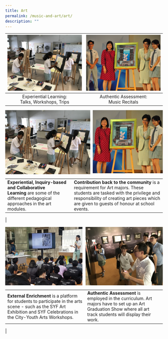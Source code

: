 ```yaml
---
title: Art
permalink: /music-and-art/art/
description: ""
---
```

<table>
	<thead>
		<tr>
			<th style="width: 33%; align: center">
				<img style="max-width: 100%; max-height:100%" src="/images/Music and Art/artpic1.png">
			</th>
			<th style="width: 33%; align: center">
				<img style="max-width: 100%; max-heigth: 100%" src="/images/Music and Art/artpic2.png">
			</th>
		</tr>
	</thead>
	<tbody>
		<tr>
			<td style="text-align:center"> 
			Experiential Learning:<br>Talks, Workshops, Trips
			</td>
			<td style="text-align:center">
			Authentic Assessment:<br>Music Recitals
			</td>
		</tr>
	</tbody>
</table>

<img src="/images/musicnart5.jpg" style="width:54%" align="left">
<img src="/images/musicnart6.jpg" style="width:44.5%" align="right">

<br clear="left">

|  |  |
|---|---|
| **Experiential, Inquiry-based and Collaborative Learning**&nbsp;are some of the different pedagogical approaches in the art modules. | **Contribution back to the community**&nbsp;is a requirement for Art majors. These students are tasked with the privilege and responsibility of creating art pieces which are given to guests of honour at school events. |
|

<img src="/images/musicnart7.jpg" style="width:49%" align="left">
<img src="/images/musicnart8.jpg" style="width:49%" align="right">

<br clear="left">

|  |  |
|---|---|
| **External Enrichment**&nbsp;is a platform for students to participate in the arts scene - such as the SYF Art Exhibition and SYF Celebrations in the City-Youth Arts Workshops. | **Authentic Assessment**&nbsp;is employed in the curriculum. Art majors have to set up an Art Graduation Show where all art track students will display their work. |
|
